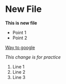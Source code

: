 # New File

**This is new file**

- Point 1
- Point 2

[Way to google](www.google.com)

_This change is for practice_

1. Line 1
2. Line 2
3. Line 3
